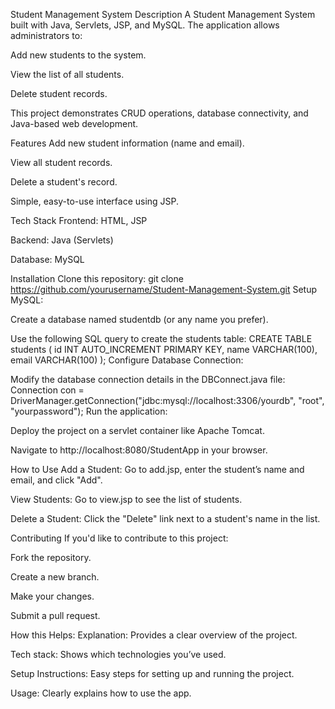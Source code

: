 Student Management System
Description
A Student Management System built with Java, Servlets, JSP, and MySQL. The application allows administrators to:

Add new students to the system.

View the list of all students.

Delete student records.

This project demonstrates CRUD operations, database connectivity, and Java-based web development.

Features
Add new student information (name and email).

View all student records.

Delete a student's record.

Simple, easy-to-use interface using JSP.

Tech Stack
Frontend: HTML, JSP

Backend: Java (Servlets)

Database: MySQL

Installation
Clone this repository:
git clone https://github.com/yourusername/Student-Management-System.git
Setup MySQL:

Create a database named studentdb (or any name you prefer).

Use the following SQL query to create the students table:
CREATE TABLE students (
    id INT AUTO_INCREMENT PRIMARY KEY,
    name VARCHAR(100),
    email VARCHAR(100)
);
Configure Database Connection:

Modify the database connection details in the DBConnect.java file:
Connection con = DriverManager.getConnection("jdbc:mysql://localhost:3306/yourdb", "root", "yourpassword");
Run the application:

Deploy the project on a servlet container like Apache Tomcat.

Navigate to http://localhost:8080/StudentApp in your browser.

How to Use
Add a Student: Go to add.jsp, enter the student’s name and email, and click "Add".

View Students: Go to view.jsp to see the list of students.

Delete a Student: Click the "Delete" link next to a student's name in the list.

Contributing
If you'd like to contribute to this project:

Fork the repository.

Create a new branch.

Make your changes.

Submit a pull request.

How this Helps:
Explanation: Provides a clear overview of the project.

Tech stack: Shows which technologies you’ve used.

Setup Instructions: Easy steps for setting up and running the project.

Usage: Clearly explains how to use the app.
